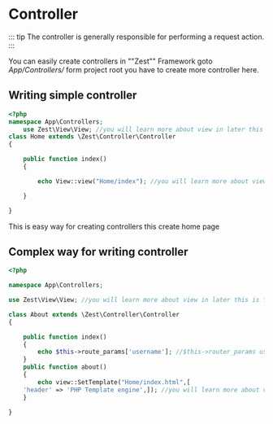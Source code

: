 # Controller

::: tip
The controller is generally responsible for performing a request action.
:::


You can easily create controllers in ""Zest"" Framework goto  _App/Controllers/_  form project root you have to create more controller here.

## Writing simple controller

```php
<?php
namespace App\Controllers;
    use Zest\View\View; //you will learn more about view in later this is for accessing view
class Home extends \Zest\Controller\Controller
{

    public function index()
    {

        echo View::view("Home/index"); //you will learn more about view in later this is for accessing view

    }

}

```

This is easy way for creating controllers this create home page

## Complex way for writing controller

```php
<?php

namespace App\Controllers;

use Zest\View\View; //you will learn more about view in later this is for accessing view

class About extends \Zest\Controller\Controller
{

    public function index()
    {
        echo $this->route_params['username']; //$this->router_params use for accessing paramter begin passed for more information see https://github.com/Softhub99/Zest/wiki/Routing#router-with-complex-parameter
    }
    public function about()
    {
        echo view::SetTemplate("Home/index.html",[
    'header' => 'PHP Template engine',]); //you will learn more about view/template engine in later this is for accessing view
    }

}

```
